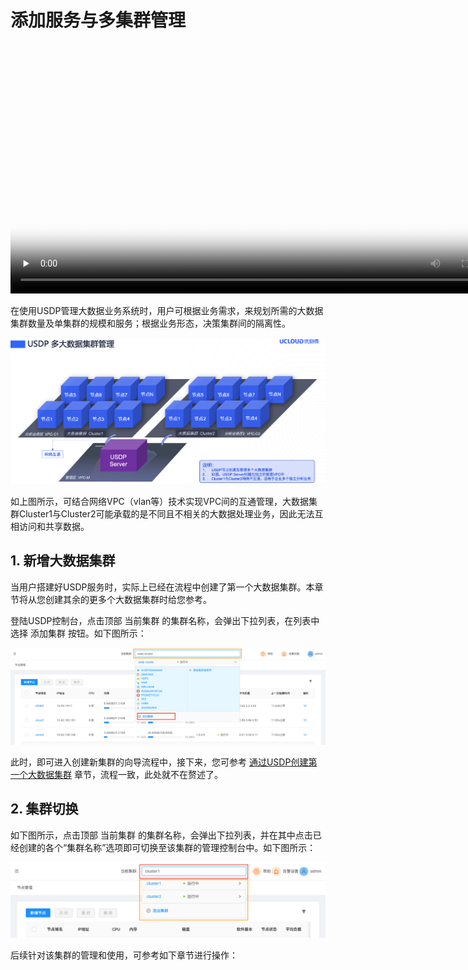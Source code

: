 # 添加服务与多集群管理



<video id="video" length=1000 width=800 controls="" preload="none" poster="http://jungle111111.cn-bj.ufileos.com/usdp-1.0.0.0/video/poster/17.USDP%E5%A4%9A%E9%9B%86%E7%BE%A4%E7%AE%A1%E7%90%86.png">
      <source id="mp4" src="http://jungle111111.cn-bj.ufileos.com/usdp-1.0.0.0/video/mp4/17.USDP%E6%B7%BB%E5%8A%A0%E6%9C%8D%E5%8A%A1%E4%B8%8E%E5%A4%9A%E9%9B%86%E7%BE%A4%E7%AE%A1%E7%90%86.mp4">
</video>



在使用USDP管理大数据业务系统时，用户可根据业务需求，来规划所需的大数据集群数量及单集群的规模和服务；根据业务形态，决策集群间的隔离性。

![](../../images/1.0.x/webconsole/clusters/2020123031008.png)

如上图所示，可结合网络VPC（vlan等）技术实现VPC间的互通管理，大数据集群Cluster1与Cluster2可能承载的是不同且不相关的大数据处理业务，因此无法互相访问和共享数据。



## 1. 新增大数据集群

当用户搭建好USDP服务时，实际上已经在流程中创建了第一个大数据集群。本章节将从您创建其余的更多个大数据集群时给您参考。

登陆USDP控制台，点击顶部 <kbd>当前集群</kbd> 的集群名称，会弹出下拉列表，在列表中选择 <kbd>添加集群</kbd> 按钮。如下图所示：

![](../../images/1.0.x/webconsole/clusters/2020123035003.png)


此时，即可进入创建新集群的向导流程中，接下来，您可参考 [通过USDP创建第一个大数据集群](usdp_community/1.0.x/webconsole/cluster_create?id=通过向导方式创建大数据集群) 章节，流程一致，此处就不在赘述了。



## 2. 集群切换

如下图所示，点击顶部 <kbd>当前集群</kbd> 的集群名称，会弹出下拉列表，并在其中点击已经创建的各个“集群名称”选项即可切换至该集群的管理控制台中。如下图所示：

![](../../images/1.0.x/webconsole/clusters/2021012665254.png)

后续针对该集群的管理和使用，可参考如下章节进行操作：